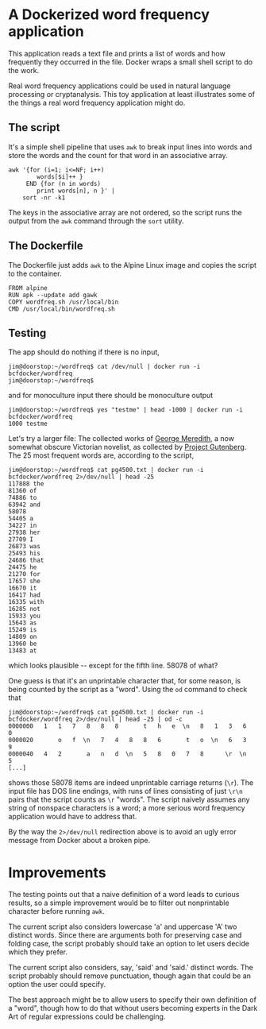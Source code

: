 # A Dockerized word frequency application

This application reads a text file and prints a list of words and how
frequently they occurred in the file.  Docker wraps a small shell
script to do the work.

Real word frequency applications could be used in natural language
processing or cryptanalysis.  This toy application at least
illustrates some of the things a real word frequency application might
do.

## The script

It's a simple shell pipeline that uses `awk` to break input lines into
words and store the words and the count for that word in an
associative array.

````
awk '{for (i=1; i<=NF; i++)
        words[$i]++ }
     END {for (n in words)
        print words[n], n }' |
    sort -nr -k1

````

The keys in the associative array are not ordered, so the script runs
the output from the `awk` command through the `sort` utility.

## The Dockerfile

The Dockerfile just adds `awk` to the Alpine Linux image and copies
the script to the container.

````
FROM alpine
RUN apk --update add gawk
COPY wordfreq.sh /usr/local/bin
CMD /usr/local/bin/wordfreq.sh
````

## Testing

The app should do nothing if there is no input,

````
jim@doorstop:~/wordfreq$ cat /dev/null | docker run -i bcfdocker/wordfreq
jim@doorstop:~/wordfreq$ 
````

and for monoculture input there should be monoculture output

````
jim@doorstop:~/wordfreq$ yes "testme" | head -1000 | docker run -i bcfdocker/wordfreq
1000 testme
````

Let's try a larger file: The collected works of [George
Meredith](https://en.wikipedia.org/wiki/George_Meredith), a now
somewhat obscure Victorian novelist, as collected by [Project
Gutenberg](http://www.gutenberg.org/cache/epub/4500/pg4500.txt). The
25 most frequent words are, according to the script,

````
jim@doorstop:~/wordfreq$ cat pg4500.txt | docker run -i bcfdocker/wordfreq 2>/dev/null | head -25
117888 the
81360 of
74886 to
63942 and
58078 
54405 a
34227 in
27938 her
27709 I
26873 was
25493 his
24686 that
24475 he
21270 for
17657 she
16670 it
16417 had
16335 with
16285 not
15933 you
15643 as
15249 is
14809 on
13960 be
13483 at
````
which looks plausible -- except for the fifth line.  58078 of what?

One guess is that it's an unprintable character that, for some reason,
is being counted by the script as a "word".  Using the `od` command to
check that

````
jim@doorstop:~/wordfreq$ cat pg4500.txt | docker run -i bcfdocker/wordfreq 2>/dev/null | head -25 | od -c
0000000   1   1   7   8   8   8       t   h   e  \n   8   1   3   6   0
0000020       o   f  \n   7   4   8   8   6       t   o  \n   6   3   9
0000040   4   2       a   n   d  \n   5   8   0   7   8      \r  \n   5
[...]
````

shows those 58078 items are indeed unprintable carriage returns
(`\r`).  The input file has DOS line endings, with runs of lines
consisting of just `\r\n` pairs that the script counts as `\r`
"words".  The script naively assumes any string of nonspace characters
is a word; a more serious word frequency application would have to
address that.

By the way the `2>/dev/null` redirection above is to avoid an ugly
error message from Docker about a broken pipe.

# Improvements

The testing points out that a naive definition of a word leads to
curious results, so a simple improvement would be to filter out
nonprintable character before running `awk`.

The current script also considers lowercase 'a' and uppercase 'A' two
distinct words.  Since there are arguments both for preserving case
and folding case, the script probably should take an option to let
users decide which they prefer.

The current script also considers, say, 'said' and 'said.' distinct
words.  The script probably should remove punctuation, though again
that could be an option the user could specify.

The best approach might be to allow users to specify their own
definition of a "word", though how to do that without users becoming
experts in the Dark Art of regular expressions could be challenging.
